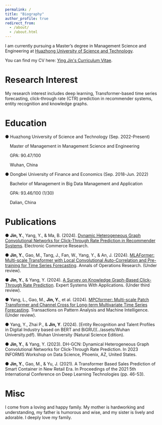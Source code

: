 ```yaml
---
permalink: /
title: "Biography"
author_profile: true
redirect_from: 
  - /about/
  - /about.html
---
```


I am currently pursuing a Master’s degree in Management Science and Engineering at [Huazhong University of Science and Technology](https://www.hust.edu.cn/). 

You can find my CV here: [Ying Jin's Curriculum Vitae](../assets/Resume_YingJin.pdf).



Research Interest
======
My research interest includes deep learning, Transformer-based time series forecasting, click-through rate (CTR) prediction in recommender systems, entity recognition and knowledge graphs.

Education
======
● Huazhong University of Science and Technology (Sep. 2022-Present)         

&nbsp;&nbsp;&nbsp;&nbsp;Master of Management in Management Science and Engineering        

&nbsp;&nbsp;&nbsp;&nbsp;GPA: 90.47/100         

&nbsp;&nbsp;&nbsp;&nbsp;Wuhan, China

  
● Dongbei University of Finance and Economics (Sep. 2018-Jun. 2022)        

&nbsp;&nbsp;&nbsp;&nbsp;Bachelor of Management in Big Data Management and Application        

&nbsp;&nbsp;&nbsp;&nbsp;GPA: 93.46/100 (1/30)

&nbsp;&nbsp;&nbsp;&nbsp;Dalian, China


Publications
======
● **Jin, Y.**, Yang, Y., & Ma, B. (2024). [Dynamic Heterogeneous Graph Convolutional Networks for Click-Through Rate Prediction in Recommender Systems](../assets/Manuscript_0614.pdf). Electronic Commerce Research.

● **Jin, Y.**, Gao, M., Tang, J., Fan, W., Yang, Y., & An, J. (2024). [MLAFormer: Multi-scale Transformer with Local Convolutional Auto-Correlation and Pre-training for Time Series Forecasting](../assets/MLAFormer_240627.pdf). Annals of Operations Research. (Under review).     

● **Jin, Y.**, & Yang, Y. (2024). [A Survey on Knowledge Graph-Based Click-Through Rate Prediction](../assets/Paper&Appendix.pdf). Expert Systems With Applications. (Under third review).

● Yang, L., Gao, M., **Jin, Y.**, et al. (2024). [MPCformer: Multi-scale Patch Transformer and Channel Cross for Long-term Multivariate Time Series Forecasting](../assets/TPAMI-2024-03-0517_Proof_hi.pdf). Transactions on Pattern Analysis and Machine Intelligence. (Under review).

● Yang, Y., Zhai P., & **Jin, Y**. (2024). [Entity Recognition and Talent Profiles in Digital Industry based on BERT and BiGRU](../assets/Wuhan University.pdf). Wuhan University (Natural Science Edition).

● **Jin, Y.**, & Yang, Y. (2023). DH-GCN: Dynamical Heterogeneous Graph Convolutional Networks for Click-Through Rate Prediction. In 2023 INFORMS Workshop on Data Science, Phoenix, AZ, United States.

● **Jin, Y.**, Gao, M., & Yu, J. (2021). A Transformer Based Sales Prediction of Smart Container in New Retail Era. In Proceedings of the 2021 5th International Conference on Deep Learning Technologies (pp. 46-53).




Misc
======
I come from a loving and happy family. My mother is hardworking and understanding, my father is humorous and wise, and my sister is lively and adorable. I deeply love my family.
